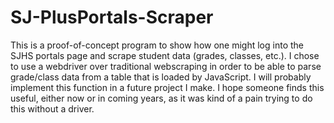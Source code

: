# SJ-PlusPortals-Scraper
This is a proof-of-concept program to show how one might log into the SJHS portals page and scrape student data (grades, classes, etc.). I chose to use a webdriver over traditional webscraping in order to be able to parse grade/class data from a table that is loaded by JavaScript. I will probably implement this function in a future project I make. I hope someone finds this useful, either now or in coming years, as it was kind of a pain trying to do this without a driver.
